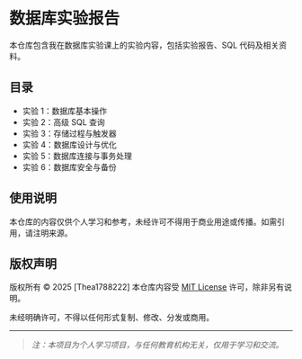 # 数据库实验报告

本仓库包含我在数据库实验课上的实验内容，包括实验报告、SQL 代码及相关资料。

## 目录

- 实验 1：数据库基本操作
- 实验 2：高级 SQL 查询
- 实验 3：存储过程与触发器
- 实验 4：数据库设计与优化
- 实验 5：数据库连接与事务处理
- 实验 6：数据库安全与备份

## 使用说明

本仓库的内容仅供个人学习和参考，未经许可不得用于商业用途或传播。如需引用，请注明来源。

## 版权声明

版权所有 © 2025 [Thea1788222]
本仓库内容受 [MIT License](LICENSE) 许可，除非另有说明。  

未经明确许可，不得以任何形式复制、修改、分发或商用。  

---

> *注：本项目为个人学习项目，与任何教育机构无关，仅用于学习和交流。*
